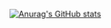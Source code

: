 [![Anurag's GitHub stats](https://github-readme-stats.vercel.app/api?username=TonyHoop)](https://github.com/anuraghazra/github-readme-stats)
